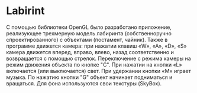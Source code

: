 # Labirint

С помощью библиотеки OpenGL было разработано приложение, реализующее трехмерную модель лабиринта (собственноручно спроектированного) с объектами (постамент, чайник). Также в программе движется камера: при нажатии клавиш «W», «A», «D», «S» камера движется вперед, вправо, влево, назад соответственно и возвращается с помощью стрелок. Переключение с режима камеры на режим движения объекта по кнопке "C". При нажатии на кнопки «L» включается (или выключается) свет. При удержании кнопки «M» играет музыка. По нажатию кнопки "G" объект начинает подниматься и вращаться. Для фона используются свои текстуры (SkyBox).
